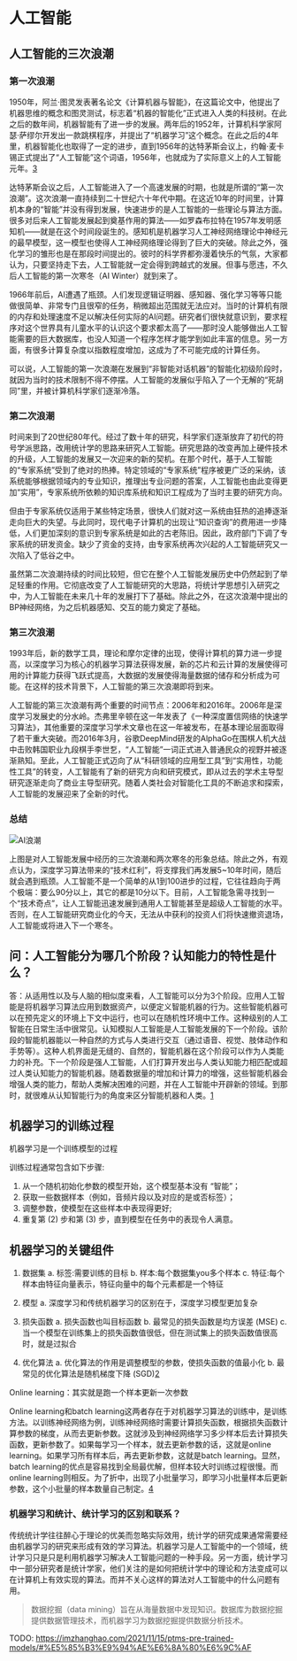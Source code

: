 

<!--
 * @version:
 * @Author:  StevenJokess（蔡舒起） https://github.com/StevenJokess
 * @Date: 2023-09-22 22:08:01
 * @LastEditors:  StevenJokess（蔡舒起） https://github.com/StevenJokess
 * @LastEditTime: 2023-11-09 06:56:40
 * @Description:
 * @Help me: make friends by a867907127@gmail.com and help me get some “foreign” things or service I need in life; 如有帮助，请资助，失业3年了。![支付宝收款码](https://github.com/StevenJokess/d2rl/blob/master/img/%E6%94%B6.jpg)
 * @TODO::
 * @Reference:
-->
# 人工智能

## 人工智能的三次浪潮

### 第一次浪潮

1950年，阿兰·图灵发表著名论文《计算机器与智能》，在这篇论文中，他提出了机器思维的概念和图灵测试，标志着“机器的智能化”正式进入人类的科技树。在此之后的数年间，机器智能有了进一步的发展。两年后的1952年，计算机科学家阿瑟·萨缪尔开发出一款跳棋程序，并提出了“机器学习”这个概念。在此之后的4年里，机器智能化也取得了一定的进步，直到1956年的达特茅斯会议上，约翰·麦卡锡正式提出了“人工智能”这个词语，1956年，也就成为了实际意义上的人工智能元年。[3]

达特茅斯会议之后，人工智能进入了一个高速发展的时期，也就是所谓的“第一次浪潮”。这次浪潮一直持续到二十世纪六十年代中期。在这近10年的时间里，计算机本身的“智能”并没有得到发展，快速进步的是人工智能的一些理论与算法方面。很多对后来人工智能发展起到奠基作用的算法——如罗森布拉特在1957年发明感知机——就是在这个时间段诞生的。感知机是机器学习人工神经网络理论中神经元的最早模型，这一模型也使得人工神经网络理论得到了巨大的突破。除此之外，强化学习的雏形也是在那段时间提出的。彼时的科学界都弥漫着快乐的气氛，大家都认为，只要坚持走下去，人工智能就一定会得到跨越式的发展。但事与愿违，不久后人工智能的第一次寒冬（AI Winter）就到来了。

1966年前后，AI遭遇了瓶颈。人们发现逻辑证明器、感知器、强化学习等等只能做很简单、非常专门且很窄的任务，稍微超出范围就无法应对。当时的计算机有限的内存和处理速度不足以解决任何实际的AI问题。研究者们很快就意识到，要求程序对这个世界具有儿童水平的认识这个要求都太高了——那时没人能够做出人工智能需要的巨大数据库，也没人知道一个程序怎样才能学到如此丰富的信息。另一方面，有很多计算复杂度以指数程度增加，这成为了不可能完成的计算任务。

可以说，人工智能的第一次浪潮在发展到“非智能对话机器”的智能化初级阶段时，就因为当时的技术限制不得不停摆。人工智能的发展似乎陷入了一个无解的“死胡同”里，并被计算机科学家们逐渐冷落。

### 第二次浪潮

时间来到了20世纪80年代。经过了数十年的研究，科学家们逐渐放弃了初代的符号学派思路，改用统计学的思路来研究人工智能。研究思路的改变再加上硬件技术的升级，人工智能的发展又一次迎来的新的契机。在那个时代，基于人工智能的“专家系统”受到了绝对的热捧。特定领域的“专家系统”程序被更广泛的采纳，该系统能够根据领域内的专业知识，推理出专业问题的答案，人工智能也由此变得更加“实用”，专家系统所依赖的知识库系统和知识工程成为了当时主要的研究方向。

但由于专家系统仅适用于某些特定场景，很快人们就对这一系统由狂热的追捧逐渐走向巨大的失望。与此同时，现代电子计算机的出现让“知识查询”的费用进一步降低，人们更加深刻的意识到专家系统是如此的古老陈旧。因此，政府部门下调了专家系统的研发资金。缺少了资金的支持，由专家系统再次兴起的人工智能研究又一次陷入了低谷之中。

虽然第二次浪潮持续的时间比较短，但它在整个人工智能发展历史中仍然起到了举足轻重的作用。它彻底改变了人工智能研究的大思路，将统计学思想引入研究之中，为人工智能在未来几十年的发展打下了基础。除此之外，在这次浪潮中提出的BP神经网络，为之后机器感知、交互的能力奠定了基础。

### 第三次浪潮

1993年后，新的数学工具，理论和摩尔定律的出现，使得计算机的算力进一步提高，以深度学习为核心的机器学习算法获得发展，新的芯片和云计算的发展使得可用的计算能力获得飞跃式提高，大数据的发展使得海量数据的储存和分析成为可能。在这样的技术背景下，人工智能的第三次浪潮即将到来。

人工智能的第三次浪潮有两个重要的时间节点：2006年和2016年。2006年是深度学习发展史的分水岭。杰弗里辛顿在这一年发表了《一种深度置信网络的快速学习算法》，其他重要的深度学习学术文章也在这一年被发布，在基本理论层面取得了若干重大突破。而2016年3月，谷歌DeepMind研发的AlphaGo在围棋人机大战中击败韩国职业九段棋手李世乭，“人工智能”一词正式进入普通民众的视野并被逐渐熟知。至此，人工智能正式迈向了从“科研领域的应用型工具”到“实用性，功能性工具”的转变，人工智能有了新的研究方向和研究模式，即从过去的学术主导型研究逐渐走向了商业主导型研究。随着人类社会对智能化工具的不断追求和探索，人工智能的发展迎来了全新的时代。

### 总结

![AI浪潮](../../img/AI_winter_hype.jpng)

上图是对人工智能发展中经历的三次浪潮和两次寒冬的形象总结。除此之外，有观点认为，深度学习算法带来的“技术红利”，将支撑我们再发展5~10年时间，随后就会遇到瓶颈。人工智能不是一个简单的从1到100进步的过程，它往往趋向于两个极端：要么90分以上，其它的都是10分以下。目前，人工智能急需寻找到一个“技术奇点”，让人工智能迅速发展到通用人工智能甚至是超级人工智能的水平。否则，在人工智能研究商业化的今天，无法从中获利的投资人们将快速撤资退场，人工智能或将进入下一个寒冬。

## 问：人工智能分为哪几个阶段？认知能力的特性是什么？

答：从适用性以及与人脑的相似度来看，人工智能可以分为3个阶段。应用人工智能是将机器学习算法应用到数据资产，以便定义智能机器的行为。这些智能机器可以在预先定义的环境上下文中运行，也可以在随机性环境中工作。这种级别的人工智能在日常生活中很常见。认知模拟人工智能是人工智能发展的下一个阶段。该阶段的智能机器能以一种自然的方式与人类进行交互（通过语音、视觉、肢体动作和手势等）。这种人机界面是无缝的、自然的，智能机器在这个阶段可以作为人类能力的补充。下一个阶段是强人工智能，人们打算开发出与人类认知能力相匹配或超过人类认知能力的智能机器。随着数据量的增加和计算力的增强，这些智能机器会增强人类的能力，帮助人类解决困难的问题，并在人工智能中开辟新的领域。到那时，就很难从认知智能行为的角度来区分智能机器和人类。[1]

## 机器学习的训练过程

机器学习是一个训练模型的过程

训练过程通常包含如下步骤:

1. 从一个随机初始化参数的模型开始，这个模型基本没有 “智能”；
2. 获取一些数据样本（例如，音频片段以及对应的是或否标签）；
3. 调整参数，使模型在这些样本中表现得更好;
4. 重复第 (2) 步和第 (3) 步，直到模型在任务中的表现令人满意。

## 机器学习的关键组件

1. 数据集
a. 标签:需要训练的目标
b. 样本:每个数据集you多个样本
c. 特征:每个样本由特征向量表示，特征向量中的每个元素都是一个特征

2. 模型
a. 深度学习和传统机器学习的区别在于，深度学习模型更加复杂

3. 损失函数
a. 损失函数也叫目标函数
b. 最常见的损失函数是均方误差 (MSE)
c. 当一个模型在训练集上的损失函数值很低，但在测试集上的损失函数值很高时，就是过拟合

4. 优化算法
a. 优化算法的作用是调整模型的参数，使损失函数的值最小化
b. 最常见的优化算法是随机梯度下降 (SGD)[2]

Online learning：其实就是跑一个样本更新一次参数

Online learning和batch learning这两者存在于对机器学习算法的训练中，是训练方法。以训练神经网络为例，训练神经网络时需要计算损失函数，根据损失函数计算参数的梯度，从而去更新参数。这就涉及到神经网络学习多少样本后去计算损失函数，更新参数了。如果每学习一个样本，就去更新参数的话，这就是online learning。如果学习所有样本后，再去更新参数，这就是batch learning。显然，batch learning的优点是容易找到全局最优解，但样本较大时训练过程很慢。而online learning则相反。为了折中，出现了小批量学习，即学习小批量样本后更新参数，这个小批量的样本数量自己制定。[4]

### 机器学习和统计、统计学习的区别和联系？

传统统计学往往醉心于理论的优美而忽略实际效用，统计学的研究成果通常需要经由机器学习的研究来形成有效的学习算法。机器学习是人工智能中的一个领域，统计学习只是只是利用机器学习解决人工智能问题的一种手段。另一方面，统计学习中一部分研究者是统计学家，他们关注的是如何把统计学中的理论和方法变成可以在计算机上有效实现的算法。而并不关心这样的算法对人工智能中的什么问题有用。

> 数据挖掘（data mining）旨在从海量数据中发现知识。数据库为数据挖掘提供数据管理技术，而机器学习为数据挖掘提供数据分析技术。

[1]: https://weread.qq.com/web/reader/5dc32d00723973a95dcfacckc45328f0274c45147dee704
[2]: https://zhuanlan.zhihu.com/p/641978936
[3]: https://datawhalechina.github.io/thorough-pytorch/%E7%AC%AC%E9%9B%B6%E7%AB%A0/0.1%20%E4%BA%BA%E5%B7%A5%E6%99%BA%E8%83%BD%E7%AE%80%E5%8F%B2.html
[4]: https://blog.csdn.net/qq_45832958/article/details/123188899
TODO: https://imzhanghao.com/2021/11/15/ptms-pre-trained-models/#%E5%85%B3%E9%94%AE%E6%8A%80%E6%9C%AF
